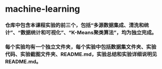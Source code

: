 # machine-learning
### 仓库中包含本课程实验的前三个，包括“多源数据集成、清洗和统计”、“数据统计和可视化”、“K-Means聚类算法”，均为独立完成。
### 每个实验均有一个独立文件夹，每个实验中包括数据集文件夹、实验代码、实验截图文件夹、README.md，实验总结和实验详细说明见README.md。


